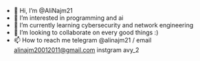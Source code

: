 - 👋 Hi, I’m @AliNajm21
- 👀 I’m interested in programming and ai
- 🌱 I’m currently learning cybersecurity and network engineering
- 💞️ I’m looking to collaborate on every good things :)
- 📫 How to reach me telegram @alinajm21 / email alinajm20012011@gmail.com instgram avy_2

<!---
AliNajm21/AliNajm21 is a ✨ special ✨ repository because its `README.md` (this file) appears on your GitHub profile.
You can click the Preview link to take a look at your changes.
--->
